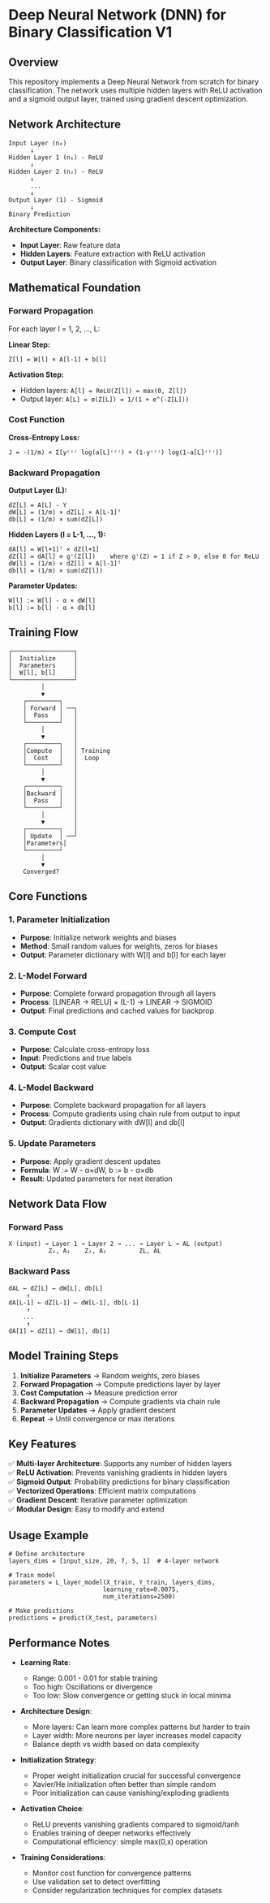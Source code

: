 # Deep Neural Network (DNN) for Binary Classification V1

## Overview
This repository implements a Deep Neural Network from scratch for binary classification. The network uses multiple hidden layers with ReLU activation and a sigmoid output layer, trained using gradient descent optimization.

## Network Architecture

```
Input Layer (n₀)
      ↓
Hidden Layer 1 (n₁) - ReLU
      ↓
Hidden Layer 2 (n₂) - ReLU
      ↓
      ...
      ↓
Output Layer (1) - Sigmoid
      ↓
Binary Prediction
```

**Architecture Components:**
- **Input Layer**: Raw feature data
- **Hidden Layers**: Feature extraction with ReLU activation
- **Output Layer**: Binary classification with Sigmoid activation

## Mathematical Foundation

### Forward Propagation

For each layer l = 1, 2, ..., L:

**Linear Step:**
```
Z[l] = W[l] × A[l-1] + b[l]
```

**Activation Step:**
- Hidden layers: `A[l] = ReLU(Z[l]) = max(0, Z[l])`
- Output layer: `A[L] = σ(Z[L]) = 1/(1 + e^(-Z[L]))`

### Cost Function

**Cross-Entropy Loss:**
```
J = -(1/m) × Σ[y⁽ⁱ⁾ log(a[L]⁽ⁱ⁾) + (1-y⁽ⁱ⁾) log(1-a[L]⁽ⁱ⁾)]
```

### Backward Propagation

**Output Layer (L):**
```
dZ[L] = A[L] - Y
dW[L] = (1/m) × dZ[L] × A[L-1]ᵀ
db[L] = (1/m) × sum(dZ[L])
```

**Hidden Layers (l = L-1, ..., 1):**
```
dA[l] = W[l+1]ᵀ × dZ[l+1]
dZ[l] = dA[l] ⊙ g'(Z[l])    where g'(Z) = 1 if Z > 0, else 0 for ReLU
dW[l] = (1/m) × dZ[l] × A[l-1]ᵀ
db[l] = (1/m) × sum(dZ[l])
```

**Parameter Updates:**
```
W[l] := W[l] - α × dW[l]
b[l] := b[l] - α × db[l]
```

## Training Flow

```
┌─────────────────┐
│  Initialize     │
│  Parameters     │
│  W[l], b[l]     │
└─────────────────┘
         │
         ▼
    ┌─────────┐
    │ Forward │ ──┐
    │  Pass   │   │
    └─────────┘   │
         │        │
         ▼        │
    ┌─────────┐   │
    │Compute  │   │ Training
    │  Cost   │   │  Loop
    └─────────┘   │
         │        │
         ▼        │
    ┌─────────┐   │
    │Backward │   │
    │  Pass   │   │
    └─────────┘   │
         │        │
         ▼        │
    ┌─────────┐   │
    │ Update  │ ──┘
    │Parameters│
    └─────────┘
         │
         ▼
    Converged?
```

## Core Functions

### 1. Parameter Initialization
- **Purpose**: Initialize network weights and biases
- **Method**: Small random values for weights, zeros for biases
- **Output**: Parameter dictionary with W[l] and b[l] for each layer

### 2. L-Model Forward
- **Purpose**: Complete forward propagation through all layers
- **Process**: [LINEAR → RELU] × (L-1) → LINEAR → SIGMOID
- **Output**: Final predictions and cached values for backprop

### 3. Compute Cost
- **Purpose**: Calculate cross-entropy loss
- **Input**: Predictions and true labels
- **Output**: Scalar cost value

### 4. L-Model Backward
- **Purpose**: Complete backward propagation for all layers
- **Process**: Compute gradients using chain rule from output to input
- **Output**: Gradients dictionary with dW[l] and db[l]

### 5. Update Parameters
- **Purpose**: Apply gradient descent updates
- **Formula**: W := W - α×dW, b := b - α×db
- **Result**: Updated parameters for next iteration

## Network Data Flow

### Forward Pass
```
X (input) → Layer 1 → Layer 2 → ... → Layer L → AL (output)
           Z₁, A₁    Z₂, A₂         ZL, AL
```

### Backward Pass  
```
dAL ← dZ[L] ← dW[L], db[L]
     ↑
dA[L-1] ← dZ[L-1] ← dW[L-1], db[L-1]
     ↑
    ...
     ↑
dA[1] ← dZ[1] ← dW[1], db[1]
```

## Model Training Steps

1. **Initialize Parameters** → Random weights, zero biases
2. **Forward Propagation** → Compute predictions layer by layer  
3. **Cost Computation** → Measure prediction error
4. **Backward Propagation** → Compute gradients via chain rule
5. **Parameter Updates** → Apply gradient descent
6. **Repeat** → Until convergence or max iterations

## Key Features

✅ **Multi-layer Architecture**: Supports any number of hidden layers  
✅ **ReLU Activation**: Prevents vanishing gradients in hidden layers  
✅ **Sigmoid Output**: Probability predictions for binary classification  
✅ **Vectorized Operations**: Efficient matrix computations  
✅ **Gradient Descent**: Iterative parameter optimization  
✅ **Modular Design**: Easy to modify and extend

## Usage Example

```
# Define architecture
layers_dims = [input_size, 20, 7, 5, 1]  # 4-layer network

# Train model
parameters = L_layer_model(X_train, Y_train, layers_dims, 
                          learning_rate=0.0075, 
                          num_iterations=2500)

# Make predictions  
predictions = predict(X_test, parameters)
```

## Performance Notes

- **Learning Rate**: 
  - Range: 0.001 - 0.01 for stable training
  - Too high: Oscillations or divergence
  - Too low: Slow convergence or getting stuck in local minima
  
- **Architecture Design**: 
  - More layers: Can learn more complex patterns but harder to train
  - Layer width: More neurons per layer increases model capacity
  - Balance depth vs width based on data complexity
  
- **Initialization Strategy**: 
  - Proper weight initialization crucial for successful convergence
  - Xavier/He initialization often better than simple random
  - Poor initialization can cause vanishing/exploding gradients
  
- **Activation Choice**: 
  - ReLU prevents vanishing gradients compared to sigmoid/tanh
  - Enables training of deeper networks effectively
  - Computational efficiency: simple max(0,x) operation

- **Training Considerations**:
  - Monitor cost function for convergence patterns
  - Use validation set to detect overfitting
  - Consider regularization techniques for complex datasets
